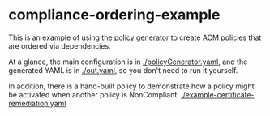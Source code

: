 # compliance-ordering-example

This is an example of using the [policy generator](https://github.com/stolostron/policy-generator-plugin) 
to create ACM policies that are ordered via dependencies.

At a glance, the main configuration is in [./policyGenerator.yaml](./policyGenerator.yaml), 
and the generated YAML is in [./out.yaml](./out.yaml), so you don't need to run
it yourself.

In addition, there is a hand-built policy to demonstrate how a policy might be
activated when another policy is NonCompliant:
[./example-certificate-remediation.yaml](./example-certificate-remediation.yaml)

